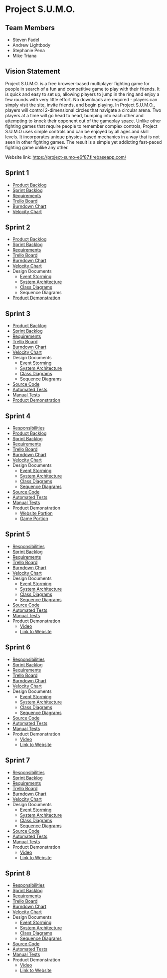 # Project S.U.M.O.

## Team Members

- Steven Fadel
- Andrew Lightbody
- Stephanie Pena
- Mike Triana

## Vision Statement

Project S.U.M.O. is a free browser-based multiplayer fighting game for people in search of a fun and competitive game to play with their friends. It is quick and easy to set up, allowing players to jump in the ring and enjoy a few rounds with very little effort. No downloads are required - players can simply visit the site, invite friends, and begin playing. In Project S.U.M.O., players will control 2-dimensional circles that navigate a circular arena. Two players at a time will go head to head, bumping into each other and attempting to knock their opponent out of the gameplay space. Unlike other fighting games that require people to remember complex controls, Project S.U.M.O uses simple controls and can be enjoyed by all ages and skill levels. It incorporates unique physics-based mechanics in a way that is not seen in other fighting games. The result is a simple yet addicting fast-paced fighting game unlike any other.

Website link: https://project-sumo-e6f87.firebaseapp.com/

## Sprint 1

- [Product Backlog](https://docs.google.com/spreadsheets/d/1go4YuBvXYnaxIQhTIqfnzwtipRL7TgXbCzjj1Ci2vPs/edit#gid=0)
- [Sprint Backlog](https://docs.google.com/spreadsheets/d/1go4YuBvXYnaxIQhTIqfnzwtipRL7TgXbCzjj1Ci2vPs/edit#gid=2086180378)
- [Requirements](https://docs.google.com/spreadsheets/d/1WuFJWFG5-tbD2Lp7FUpZnQYlBwd6Ueg46QxHD1kXd7w/edit?usp=sharing)
- [Trello Board](https://trello.com/b/imslrVps/project-sumo)
- [Burndown Chart](https://docs.google.com/spreadsheets/d/1cNI8jGBtCwpaofE31zb6-Dixqli5mqBZkOkvYUJKvKw/edit?usp=sharing)
- [Velocity Chart](https://docs.google.com/spreadsheets/d/1Y7rINpsBkk2LOWqcGsCNgsmPfx8dYFJeEIbdmDUdqv8/edit?usp=sharing)

## Sprint 2

- [Product Backlog](https://docs.google.com/spreadsheets/d/1go4YuBvXYnaxIQhTIqfnzwtipRL7TgXbCzjj1Ci2vPs/edit#gid=0)
- [Sprint Backlog](https://docs.google.com/spreadsheets/d/1go4YuBvXYnaxIQhTIqfnzwtipRL7TgXbCzjj1Ci2vPs/edit#gid=534277414)
- [Requirements](https://docs.google.com/spreadsheets/d/1WuFJWFG5-tbD2Lp7FUpZnQYlBwd6Ueg46QxHD1kXd7w/edit?usp=sharing)
- [Trello Board](https://trello.com/b/imslrVps/project-sumo)
- [Burndown Chart](https://docs.google.com/spreadsheets/d/1cNI8jGBtCwpaofE31zb6-Dixqli5mqBZkOkvYUJKvKw/edit#gid=1857664409)
- [Velocity Chart](https://docs.google.com/spreadsheets/d/1Y7rINpsBkk2LOWqcGsCNgsmPfx8dYFJeEIbdmDUdqv8/edit?usp=sharing)
- Design Documents
  - [Event Storming](https://miro.com/app/board/o9J_kvGTt2E=/)
  - [System Architecture](https://github.com/spena64/Project-S.U.M.O/blob/master/artifacts/architecture.md)
  - [Class Diagrams](https://github.com/spena64/Project-S.U.M.O/blob/master/artifacts/architecture.md)
  - Sequence Diagrams
- [Product Demonstration](https://youtu.be/CkVYZZV8Xr0)

## Sprint 3

- [Product Backlog](https://docs.google.com/spreadsheets/d/1go4YuBvXYnaxIQhTIqfnzwtipRL7TgXbCzjj1Ci2vPs/edit#gid=0)
- [Sprint Backlog](https://docs.google.com/spreadsheets/d/1go4YuBvXYnaxIQhTIqfnzwtipRL7TgXbCzjj1Ci2vPs/edit#gid=1973121715)
- [Requirements](https://docs.google.com/spreadsheets/d/1WuFJWFG5-tbD2Lp7FUpZnQYlBwd6Ueg46QxHD1kXd7w/edit?usp=sharing)
- [Trello Board](https://trello.com/b/imslrVps/project-sumo)
- [Burndown Chart](https://docs.google.com/spreadsheets/d/1cNI8jGBtCwpaofE31zb6-Dixqli5mqBZkOkvYUJKvKw/edit#gid=79556220)
- [Velocity Chart](https://docs.google.com/spreadsheets/d/1Y7rINpsBkk2LOWqcGsCNgsmPfx8dYFJeEIbdmDUdqv8/edit?usp=sharing)
- Design Documents
  - [Event Storming](https://miro.com/app/board/o9J_kvGTt2E=/)
  - [System Architecture](https://github.com/spena64/Project-S.U.M.O/blob/master/artifacts/architecture.md)
  - [Class Diagrams](https://github.com/spena64/Project-S.U.M.O/blob/master/artifacts/architecture.md#major-classes)
  - [Sequence Diagrams](https://github.com/spena64/Project-S.U.M.O/blob/master/artifacts/architecture.md#major-classes)
- [Source Code](https://github.com/spena64/Project-S.U.M.O/tree/master/project/src)
- [Automated Tests](https://github.com/spena64/Project-S.U.M.O/tree/master/project/test)
- [Manual Tests](https://docs.google.com/spreadsheets/d/1RXkM9A5q_I_3UT_nwOQTIKSmISR1kaVl9aHqNrrUFmc/edit#gid=0)
- [Product Demonstration](https://youtu.be/I5BALKOuY2g)

## Sprint 4

- [Responsibilities](https://github.com/spena64/Project-S.U.M.O/blob/master/artifacts/responsibilities.md#sprint-4)
- [Product Backlog](https://docs.google.com/spreadsheets/d/1go4YuBvXYnaxIQhTIqfnzwtipRL7TgXbCzjj1Ci2vPs/edit#gid=0)
- [Sprint Backlog](https://docs.google.com/spreadsheets/d/1go4YuBvXYnaxIQhTIqfnzwtipRL7TgXbCzjj1Ci2vPs/edit#gid=1719866228)
- [Requirements](https://docs.google.com/spreadsheets/d/1WuFJWFG5-tbD2Lp7FUpZnQYlBwd6Ueg46QxHD1kXd7w/edit?usp=sharing)
- [Trello Board](https://trello.com/b/imslrVps/project-sumo)
- [Burndown Chart](https://docs.google.com/spreadsheets/d/1cNI8jGBtCwpaofE31zb6-Dixqli5mqBZkOkvYUJKvKw/edit#gid=1837557507)
- [Velocity Chart](https://docs.google.com/spreadsheets/d/1Y7rINpsBkk2LOWqcGsCNgsmPfx8dYFJeEIbdmDUdqv8/edit?usp=sharing)
- Design Documents
  - [Event Storming](https://miro.com/app/board/o9J_kvGTt2E=/)
  - [System Architecture](https://github.com/spena64/Project-S.U.M.O/blob/master/artifacts/architecture.md)
  - [Class Diagrams](https://github.com/spena64/Project-S.U.M.O/blob/master/artifacts/architecture.md#major-classes)
  - [Sequence Diagrams](https://github.com/spena64/Project-S.U.M.O/blob/master/artifacts/architecture.md#major-classes)
- [Source Code](https://github.com/spena64/Project-S.U.M.O/tree/master/project/src)
- [Automated Tests](https://github.com/spena64/Project-S.U.M.O/tree/master/project/test)
- [Manual Tests](https://docs.google.com/spreadsheets/d/1RXkM9A5q_I_3UT_nwOQTIKSmISR1kaVl9aHqNrrUFmc/edit#gid=0)
- Product Demonstration
    - [Website Portion](https://www.youtube.com/watch?v=l7IL7vkGsAI)
    - [Game Portion](https://www.youtube.com/watch?v=M3Y8wHI_S7U)

 ## Sprint 5

- [Responsibilities](https://github.com/spena64/Project-S.U.M.O/blob/master/artifacts/responsibilities.md#sprint-5)
- [Sprint Backlog](https://docs.google.com/spreadsheets/d/1go4YuBvXYnaxIQhTIqfnzwtipRL7TgXbCzjj1Ci2vPs/edit#gid=704347848)
- [Requirements](https://docs.google.com/spreadsheets/d/1WuFJWFG5-tbD2Lp7FUpZnQYlBwd6Ueg46QxHD1kXd7w/edit?usp=sharing)
- [Trello Board](https://trello.com/b/imslrVps/project-sumo)
- [Burndown Chart](https://docs.google.com/spreadsheets/d/1cNI8jGBtCwpaofE31zb6-Dixqli5mqBZkOkvYUJKvKw/edit#gid=566557266)
- [Velocity Chart](https://docs.google.com/spreadsheets/d/1Y7rINpsBkk2LOWqcGsCNgsmPfx8dYFJeEIbdmDUdqv8/edit?usp=sharing)
- Design Documents
  - [Event Storming](https://miro.com/app/board/o9J_kvGTt2E=/)
  - [System Architecture](https://github.com/spena64/Project-S.U.M.O/blob/master/artifacts/architecture.md)
  - [Class Diagrams](https://github.com/spena64/Project-S.U.M.O/blob/master/artifacts/architecture.md#major-classes)
  - [Sequence Diagrams](https://github.com/spena64/Project-S.U.M.O/blob/master/artifacts/architecture.md#major-classes)
- [Source Code](https://github.com/spena64/Project-S.U.M.O/tree/master/project/src)
- [Automated Tests](https://github.com/spena64/Project-S.U.M.O/tree/master/project/test)
- [Manual Tests](https://docs.google.com/spreadsheets/d/1RXkM9A5q_I_3UT_nwOQTIKSmISR1kaVl9aHqNrrUFmc/edit#gid=0)
- Product Demonstration
    - [Video](https://www.youtube.com/watch?v=6ea-37L5Yw0)
    - [Link to Website](https://project-sumo-e6f87.firebaseapp.com/)

## Sprint 6

- [Responsibilities](https://github.com/spena64/Project-S.U.M.O/blob/master/artifacts/responsibilities.md#sprint-6)
- [Sprint Backlog](https://docs.google.com/spreadsheets/d/1go4YuBvXYnaxIQhTIqfnzwtipRL7TgXbCzjj1Ci2vPs/edit#gid=1258627765)
- [Requirements](https://docs.google.com/spreadsheets/d/1WuFJWFG5-tbD2Lp7FUpZnQYlBwd6Ueg46QxHD1kXd7w/edit?usp=sharing)
- [Trello Board](https://trello.com/b/imslrVps/project-sumo)
- [Burndown Chart](https://docs.google.com/spreadsheets/d/1cNI8jGBtCwpaofE31zb6-Dixqli5mqBZkOkvYUJKvKw/edit#gid=24169246)
- [Velocity Chart](https://docs.google.com/spreadsheets/d/1Y7rINpsBkk2LOWqcGsCNgsmPfx8dYFJeEIbdmDUdqv8/edit?usp=sharing)
- Design Documents
  - [Event Storming](https://miro.com/app/board/o9J_kvGTt2E=/)
  - [System Architecture](https://github.com/spena64/Project-S.U.M.O/blob/master/artifacts/architecture.md)
  - [Class Diagrams](https://github.com/spena64/Project-S.U.M.O/blob/master/artifacts/architecture.md#major-classes)
  - [Sequence Diagrams](https://github.com/spena64/Project-S.U.M.O/blob/master/artifacts/architecture.md#major-classes)
- [Source Code](https://github.com/spena64/Project-S.U.M.O/tree/master/project/src)
- [Automated Tests](https://github.com/spena64/Project-S.U.M.O/tree/master/project/test)
- [Manual Tests](https://docs.google.com/spreadsheets/d/1RXkM9A5q_I_3UT_nwOQTIKSmISR1kaVl9aHqNrrUFmc/edit#gid=0)
- Product Demonstration
    - [Video](https://www.youtube.com/watch?v=yepl-ENZCp4)
    - [Link to Website](https://project-sumo-e6f87.firebaseapp.com/)

## Sprint 7

- [Responsibilities](https://github.com/spena64/Project-S.U.M.O/blob/master/artifacts/responsibilities.md#sprint-6)
- [Sprint Backlog](https://docs.google.com/spreadsheets/d/1go4YuBvXYnaxIQhTIqfnzwtipRL7TgXbCzjj1Ci2vPs/edit#gid=1817817888)
- [Requirements](https://docs.google.com/spreadsheets/d/1WuFJWFG5-tbD2Lp7FUpZnQYlBwd6Ueg46QxHD1kXd7w/edit?usp=sharing)
- [Trello Board](https://trello.com/b/imslrVps/project-sumo)
- [Burndown Chart](https://docs.google.com/spreadsheets/d/1cNI8jGBtCwpaofE31zb6-Dixqli5mqBZkOkvYUJKvKw/edit#gid=24169246)
- [Velocity Chart](https://docs.google.com/spreadsheets/d/1Y7rINpsBkk2LOWqcGsCNgsmPfx8dYFJeEIbdmDUdqv8/edit?usp=sharing)
- Design Documents
  - [Event Storming](https://miro.com/app/board/o9J_kvGTt2E=/)
  - [System Architecture](https://github.com/spena64/Project-S.U.M.O/blob/master/artifacts/architecture.md)
  - [Class Diagrams](https://github.com/spena64/Project-S.U.M.O/blob/master/artifacts/architecture.md#major-classes)
  - [Sequence Diagrams](https://github.com/spena64/Project-S.U.M.O/blob/master/artifacts/architecture.md#major-classes)
- [Source Code](https://github.com/spena64/Project-S.U.M.O/tree/master/project/src)
- [Automated Tests](https://github.com/spena64/Project-S.U.M.O/tree/master/project/test)
- [Manual Tests](https://docs.google.com/spreadsheets/d/1RXkM9A5q_I_3UT_nwOQTIKSmISR1kaVl9aHqNrrUFmc/edit#gid=0)
- Product Demonstration
    - [Video](https://www.youtube.com/watch?v=Jgh-S75SF94)
    - [Link to Website](https://project-sumo-e6f87.firebaseapp.com/)

## Sprint 8

- [Responsibilities](https://github.com/spena64/Project-S.U.M.O/blob/master/artifacts/responsibilities.md#sprint-6)
- [Sprint Backlog](https://docs.google.com/spreadsheets/d/1go4YuBvXYnaxIQhTIqfnzwtipRL7TgXbCzjj1Ci2vPs/edit#gid=1817817888)
- [Requirements](https://docs.google.com/spreadsheets/d/1WuFJWFG5-tbD2Lp7FUpZnQYlBwd6Ueg46QxHD1kXd7w/edit?usp=sharing)
- [Trello Board](https://trello.com/b/imslrVps/project-sumo)
- [Burndown Chart](https://docs.google.com/spreadsheets/d/1cNI8jGBtCwpaofE31zb6-Dixqli5mqBZkOkvYUJKvKw/edit#gid=1636883784)
- [Velocity Chart](https://docs.google.com/spreadsheets/d/1Y7rINpsBkk2LOWqcGsCNgsmPfx8dYFJeEIbdmDUdqv8/edit?usp=sharing)
- Design Documents
  - [Event Storming](https://miro.com/app/board/o9J_kvGTt2E=/)
  - [System Architecture](https://github.com/spena64/Project-S.U.M.O/blob/master/artifacts/architecture.md)
  - [Class Diagrams](https://github.com/spena64/Project-S.U.M.O/blob/master/artifacts/architecture.md#major-classes)
  - [Sequence Diagrams](https://github.com/spena64/Project-S.U.M.O/blob/master/artifacts/architecture.md#major-classes)
- [Source Code](https://github.com/spena64/Project-S.U.M.O/tree/master/project/src)
- [Automated Tests](https://github.com/spena64/Project-S.U.M.O/tree/master/project/test)
- [Manual Tests](https://docs.google.com/spreadsheets/d/1RXkM9A5q_I_3UT_nwOQTIKSmISR1kaVl9aHqNrrUFmc/edit#gid=0)
- Product Demonstration
    - [Video](https://www.youtube.com/watch?v=Jgh-S75SF94)
    - [Link to Website](https://project-sumo-e6f87.firebaseapp.com/)
